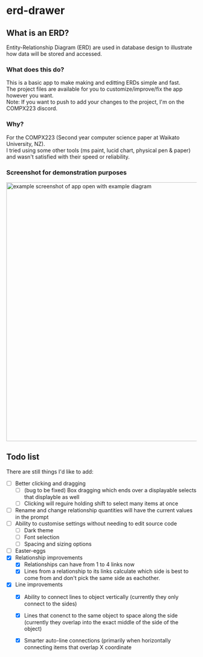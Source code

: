 # erd-drawer
<h2>What is an ERD?</h2>
Entity-Relationship Diagram (ERD) are used in database design to illustrate how data will be stored and accessed.

<h3>What does this do?</h3>
This is a basic app to make making and editting ERDs simple and fast. <br>
The project files are available for you to customize/improve/fix the app however you want. <br>
Note: If you want to push to add your changes to the project, I'm on the COMPX223 discord.

<h3>Why?</h3>
For the COMPX223 (Second year computer science paper at Waikato University, NZ). <br>
I tried using some other tools (ms paint, lucid chart, physical pen & paper) and wasn't satisfied with their speed or reliability.

<h3>Screenshot for demonstration purposes</h3>

<img width="684" alt="example screenshot of app open with example diagram" src="https://github.com/MunchDuster/erd-drawer/assets/72060614/85e2e531-7426-4851-a566-04ec12ae2fdb">


<h2>Todo list</h2>
There are still things I'd like to add:

- [ ] Better clicking and dragging
  - [ ] (bug to be fixed) Box dragging which ends over a displayable selects that displayble as well
  - [ ] Clicking will reguire holding shift to select many items at once
- [ ] Rename and change relationship quantities will have the current values in the prompt
- [ ] Ability to customise settings without needing to edit source code
  - [ ] Dark theme
  - [ ] Font selection
  - [ ] Spacing and sizing options
- [ ] Easter-eggs
- [X] Relationship improvements
  - [X] Relationships can have from 1 to 4 links now
  - [X] Lines from a relationship to its links calculate which side is best to come from and don't pick the same side as eachother.
- [X] Line improvements
  - [X] Ability to connect lines to object vertically (currently they only connect to the sides)
  - [X] Lines that conenct to the same object to space along the side (currently they overlap into the exact middle of the side of the object)
  - [X] Smarter auto-line connections (primarily when horizontally connecting items that overlap X coordinate

